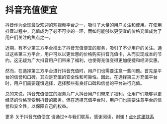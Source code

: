 # 抖音充值便宜

抖音作为全球最受欢迎的短视频平台之一，吸引了大量的用户关注和使用。在使用抖音过程中，充值成为了必不可少的一环，而如何能够以更便宜的价格充值成为了用户们关注的焦点之一。

近期，有不少第三方平台推出了抖音充值便宜的服务，吸引了不少用户的关注。通过这些第三方平台，用户可以以更优惠的价格购买抖音充值卡，从而实现成本的节约。这无疑为广大抖音用户们带来了福利，也使得充值变得更加便捷和经济实惠。

然而，在选择第三方平台进行抖音充值时，用户们也需要注意一些问题。首先是平台的信誉和口碑，其次是充值的安全性和可靠性。因此，在选择第三方充值平台时，用户们需要谨慎选择，选择那些有良好口碑和信誉的平台进行充值。

总的来说，抖音充值便宜的服务为广大抖音用户们带来了福利，让用户们能够以更经济的价格享受到抖音的服务。但在选择充值平台时，用户们也需要注意平台的信誉和安全性，以保障自己的权益。

更多 关于抖音充值便宜 请通过✈与我们联系，感谢阅读，谢谢！[点✈这里联系](https://www.k02.cc)